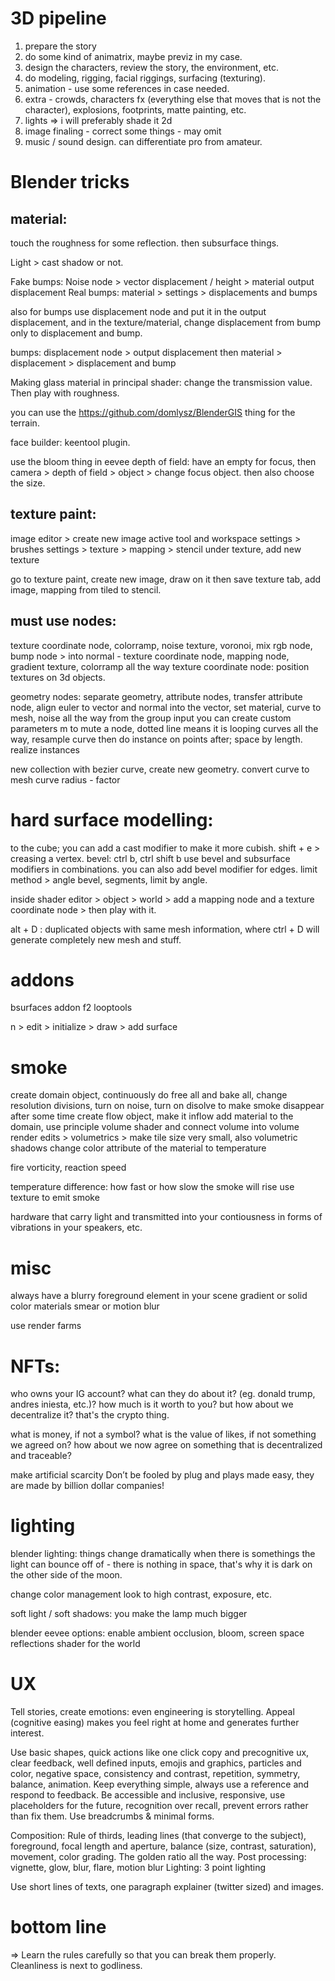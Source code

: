 # 3D pipeline

1. prepare the story
2. do some kind of animatrix, maybe previz in my case.
3. design the characters, review the story, the environment, etc.
4. do modeling, rigging, facial riggings, surfacing (texturing).
5. animation - use some references in case needed.
6. extra - crowds, characters fx (everything else that moves that is not the character), explosions, footprints, matte painting, etc.
7. lights => i will preferably shade it 2d
8. image finaling - correct some things - may omit
9. music / sound design. can differentiate pro from amateur.


# Blender tricks

## material:

touch the roughness for some reflection.
then subsurface things.

Light > cast shadow or not.

Fake bumps: Noise node > vector displacement / height > material output displacement
Real bumps: material > settings > displacements and bumps

also for bumps use displacement node and put it in the output displacement, and in the texture/material, change displacement from bump only to displacement and bump.

bumps: displacement node > output displacement
then material  > displacement > displacement and bump


Making glass material in principal shader: change the transmission value. Then play with roughness.

you can use the https://github.com/domlysz/BlenderGIS thing for the terrain.

face builder: keentool plugin.

use the bloom thing in eevee
depth of field: have an empty for focus, then camera > depth of field > object > change focus object. then also choose the size.

## texture paint:

image editor > create new image
active tool and workspace settings > brushes settings > texture > mapping > stencil
under texture, add new texture

go to texture paint, create new image, draw on it then save
texture tab, add image, mapping from tiled to stencil.

## must use nodes:

texture coordinate node, colorramp, noise texture, voronoi, mix rgb node, bump node > into normal - texture coordinate node, mapping node, gradient texture, colorramp all the way
texture coordinate node: position textures on 3d objects.

geometry nodes: separate geometry, attribute nodes, transfer attribute node, align euler to vector and normal into the vector, set material, curve to mesh, noise all the way
from the group input you can create custom parameters
m to mute a node, dotted line means it is looping
curves all the way, resample curve then do instance on points after; space by length.
realize instances

new collection with bezier curve, create new geometry.
convert curve to mesh
curve radius - factor


# hard surface modelling:

to the cube; you can add a cast modifier to make it more cubish.
shift + e > creasing a vertex.
bevel: ctrl b, ctrl shift b
use bevel and subsurface modifiers in combinations.
you can also add bevel modifier for edges. limit method > angle
bevel, segments, limit by angle.


inside shader editor > object > world > add a mapping node and a texture coordinate node > then play with it.

alt + D : duplicated objects with same mesh information, where ctrl + D will generate completely new mesh and stuff.



# addons

bsurfaces addon
f2
looptools

n > edit > initialize > draw > add surface


# smoke
create domain object, continuously do free all and bake all, change resolution divisions, turn on noise, turn on disolve to make smoke disappear after some time
create flow object, make it inflow
add material to the domain, use principle volume shader and connect volume into volume
render edits > volumetrics > make tile size very small, also volumetric shadows
change color attribute of the material to temperature

fire vorticity, reaction speed

temperature difference: how fast or how slow the smoke will rise
use texture to emit smoke


hardware that carry light and transmitted into your contiousness in forms of vibrations in your speakers, etc.




# misc

always have a blurry foreground element in your scene
gradient or solid color materials
smear or motion blur

use render farms



# NFTs:

who owns your IG account? what can they do about it? (eg. donald trump, andres iniesta, etc.)?
how much is it worth to you?
but how about we decentralize it? that's the crypto thing.

what is money, if not a symbol? what is the value of likes, if not something we agreed on? how about we now agree on something that is decentralized and traceable?

make artificial scarcity
Don’t be fooled by plug and plays made easy, they are made by billion dollar companies!



# lighting

blender lighting: things change dramatically when there is somethings the light can bounce off of - there is nothing in space, that's why it is dark on the other side of the moon.

change color management look to high contrast, exposure, etc.

soft light / soft shadows: you make the lamp much bigger

blender eevee options: enable ambient occlusion, bloom, screen space reflections
shader for the world



# UX

Tell stories, create emotions: even engineering is storytelling.
Appeal (cognitive easing) makes you feel right at home and generates further interest.

Use basic shapes, quick actions like one click copy and precognitive ux, clear feedback, well defined inputs, emojis and graphics, particles and color, negative space, consistency and contrast, repetition, symmetry, balance, animation. Keep everything simple, always use a reference and respond to feedback.
Be accessible and inclusive, responsive, use placeholders for the future, recognition over recall, prevent errors rather than fix them. Use breadcrumbs & minimal forms.

Composition: Rule of thirds, leading lines (that converge to the subject), foreground, focal length and aperture, balance (size, contrast, saturation), movement, color grading. The golden ratio all the way.
Post processing: vignette, glow, blur, flare, motion blur
Lighting: 3 point lighting

Use short lines of texts, one paragraph explainer (twitter sized) and images.


# bottom line

=> Learn the rules carefully so that you can break them properly.
Cleanliness is next to godliness. 
